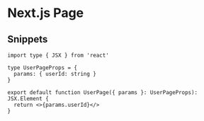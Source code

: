 # Next.js Page

## Snippets

```tsx
import type { JSX } from 'react'

type UserPageProps = {
  params: { userId: string }
}

export default function UserPage({ params }: UserPageProps): JSX.Element {
  return <>{params.userId}</>
}
```
